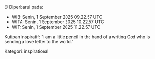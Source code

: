 ⏰ Diperbarui pada:
- WIB: Senin, 1 September 2025 09.22.57 UTC
- WITA: Senin, 1 September 2025 10.22.57 UTC
- WIT: Senin, 1 September 2025 11.22.57 UTC

Kutipan Inspiratif:
"I am a little pencil in the hand of a writing God who is sending a love letter to the world."


Kategori: inspirational

